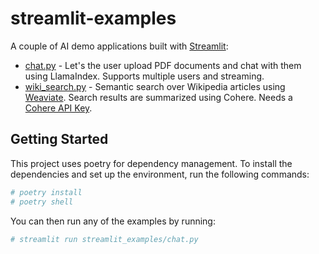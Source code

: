 # streamlit-examples

A couple of AI demo applications built with [Streamlit](https://streamlit.io/):

- [chat.py](./streamlit_examples/chat.py) - Let's the user upload PDF documents and chat with them using LlamaIndex. Supports multiple users and streaming.
- [wiki_search.py](./streamlit_examples/wiki_search.py) - Semantic search over Wikipedia articles using [Weaviate](https://weaviate.io/). Search results are summarized using Cohere. Needs a [Cohere API Key](https://dashboard.cohere.com/api-keys).

## Getting Started

This project uses poetry for dependency management. To install the dependencies and set up the environment, run the following commands:

```bash
# poetry install
# poetry shell
```

You can then run any of the examples by running:

```bash
# streamlit run streamlit_examples/chat.py
```
